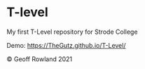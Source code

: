 # T-level
My first T-Level repository for Strode College

Demo: https://TheGutz.github.io/T-Level/

&copy; Geoff Rowland 2021
